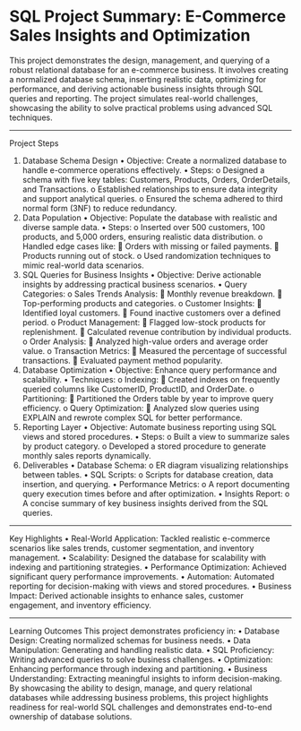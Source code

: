 # SQL Project Summary: E-Commerce Sales Insights and Optimization


This project demonstrates the design, management, and querying of a robust relational database for an e-commerce business. It involves creating a normalized database schema, inserting realistic data, optimizing for performance, and deriving actionable business insights through SQL queries and reporting. The project simulates real-world challenges, showcasing the ability to solve practical problems using advanced SQL techniques.
________________________________________
Project Steps
1. Database Schema Design
•	Objective: Create a normalized database to handle e-commerce operations effectively.
•	Steps:
o	Designed a schema with five key tables: Customers, Products, Orders, OrderDetails, and Transactions.
o	Established relationships to ensure data integrity and support analytical queries.
o	Ensured the schema adhered to third normal form (3NF) to reduce redundancy.
2. Data Population
•	Objective: Populate the database with realistic and diverse sample data.
•	Steps:
o	Inserted over 500 customers, 100 products, and 5,000 orders, ensuring realistic data distribution.
o	Handled edge cases like:
	Orders with missing or failed payments.
	Products running out of stock.
o	Used randomization techniques to mimic real-world data scenarios.
3. SQL Queries for Business Insights
•	Objective: Derive actionable insights by addressing practical business scenarios.
•	Query Categories:
o	Sales Trends Analysis:
	Monthly revenue breakdown.
	Top-performing products and categories.
o	Customer Insights:
	Identified loyal customers.
	Found inactive customers over a defined period.
o	Product Management:
	Flagged low-stock products for replenishment.
	Calculated revenue contribution by individual products.
o	Order Analysis:
	Analyzed high-value orders and average order value.
o	Transaction Metrics:
	Measured the percentage of successful transactions.
	Evaluated payment method popularity.
4. Database Optimization
•	Objective: Enhance query performance and scalability.
•	Techniques:
o	Indexing:
	Created indexes on frequently queried columns like CustomerID, ProductID, and OrderDate.
o	Partitioning:
	Partitioned the Orders table by year to improve query efficiency.
o	Query Optimization:
	Analyzed slow queries using EXPLAIN and rewrote complex SQL for better performance.
5. Reporting Layer
•	Objective: Automate business reporting using SQL views and stored procedures.
•	Steps:
o	Built a view to summarize sales by product category.
o	Developed a stored procedure to generate monthly sales reports dynamically.
6. Deliverables
•	Database Schema:
o	ER diagram visualizing relationships between tables.
•	SQL Scripts:
o	Scripts for database creation, data insertion, and querying.
•	Performance Metrics:
o	A report documenting query execution times before and after optimization.
•	Insights Report:
o	A concise summary of key business insights derived from the SQL queries.
________________________________________
Key Highlights
•	Real-World Application: Tackled realistic e-commerce scenarios like sales trends, customer segmentation, and inventory management.
•	Scalability: Designed the database for scalability with indexing and partitioning strategies.
•	Performance Optimization: Achieved significant query performance improvements.
•	Automation: Automated reporting for decision-making with views and stored procedures.
•	Business Impact: Derived actionable insights to enhance sales, customer engagement, and inventory efficiency.
________________________________________
Learning Outcomes
This project demonstrates proficiency in:
•	Database Design: Creating normalized schemas for business needs.
•	Data Manipulation: Generating and handling realistic data.
•	SQL Proficiency: Writing advanced queries to solve business challenges.
•	Optimization: Enhancing performance through indexing and partitioning.
•	Business Understanding: Extracting meaningful insights to inform decision-making.
By showcasing the ability to design, manage, and query relational databases while addressing business problems, this project highlights readiness for real-world SQL challenges and demonstrates end-to-end ownership of database solutions.


